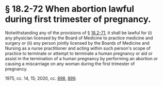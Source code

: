 # § 18.2-72 When abortion lawful during first trimester of pregnancy.

<p>Notwithstanding any of the provisions of § <a href='/vacode/18.2-71/'>18.2-71</a>, it shall be lawful for (i) any physician licensed by the Board of Medicine to practice medicine and surgery or (ii) any person jointly licensed by the Boards of Medicine and Nursing as a nurse practitioner and acting within such person's scope of practice to terminate or attempt to terminate a human pregnancy or aid or assist in the termination of a human pregnancy by performing an abortion or causing a miscarriage on any woman during the first trimester of pregnancy.</p><p>1975, cc. 14, 15; 2020, cc. <a href='http://lis.virginia.gov/cgi-bin/legp604.exe?201+ful+CHAP0898'>898</a>, <a href='http://lis.virginia.gov/cgi-bin/legp604.exe?201+ful+CHAP0899'>899</a>.</p>
